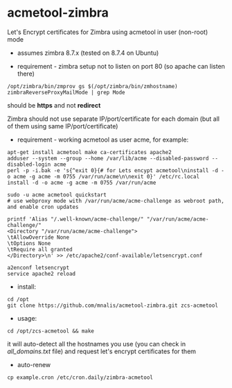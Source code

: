 # acmetool-zimbra
Let's Encrypt certificates for Zimbra using acmetool in user (non-root) mode
* assumes zimbra 8.7.x (tested on 8.7.4 on Ubuntu)

* requirement - zimbra setup not to listen on port 80 (so apache can listen there)
~~~
/opt/zimbra/bin/zmprov gs $(/opt/zimbra/bin/zmhostname) zimbraReverseProxyMailMode | grep Mode
~~~
should be **https** and not **redirect**

Zimbra should not use separate IP/port/certificate for each domain (but all of them using same IP/port/certificate)

* requirement - working acmetool as user acme, for example:
~~~
apt-get install acmetool make ca-certificates apache2
adduser --system --group --home /var/lib/acme --disabled-password --disabled-login acme
perl -p -i.bak -e 's{^exit 0}{# for Lets encypt acmetool\ninstall -d -o acme -g acme -m 0755 /var/run/acme\n\nexit 0}' /etc/rc.local
install -d -o acme -g acme -m 0755 /var/run/acme

sudo -u acme acmetool quickstart 
# use webproxy mode with /var/run/acme/acme-challenge as webroot path, and enable cron updates

printf 'Alias "/.well-known/acme-challenge/" "/var/run/acme/acme-challenge/"
<Directory "/var/run/acme/acme-challenge">
\tAllowOverride None
\tOptions None
\tRequire all granted
</Directory>\n' >> /etc/apache2/conf-available/letsencrypt.conf

a2enconf letsencrypt
service apache2 reload
~~~



* install:
~~~
cd /opt
git clone https://github.com/mnalis/acmetool-zimbra.git zcs-acmetool
~~~

* usage:
~~~
cd /opt/zcs-acmetool && make
~~~
it will auto-detect all the hostnames you use (you can check in *all_domains.txt* file) and request let's encrypt certificates for them

* auto-renew
~~~
cp example.cron /etc/cron.daily/zimbra-acmetool
~~~
